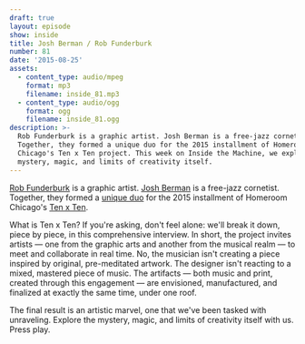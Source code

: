 ```yaml
---
draft: true
layout: episode
show: inside
title: Josh Berman / Rob Funderburk
number: 81
date: '2015-08-25'
assets:
  - content_type: audio/mpeg
    format: mp3
    filename: inside_81.mp3
  - content_type: audio/ogg
    format: ogg
    filename: inside_81.ogg
description: >-
  Rob Funderburk is a graphic artist. Josh Berman is a free-jazz cornetist.
  Together, they formed a unique duo for the 2015 installment of Homeroom
  Chicago's Ten x Ten project. This week on Inside the Machine, we explore the
  mystery, magic, and limits of creativity itself.
---
```

[Rob Funderburk](http://robfunderburk.com) is a graphic artist. [Josh Berman](http://joshberman.net) is a free-jazz cornetist. Together, they formed a [unique duo](http://www.tenxtenchicago.com/2015/08/ten-x-ten-2015-rob-funderburk-josh.html) for the 2015 installment of Homeroom Chicago's [Ten x Ten](http://www.tenxtenchicago.com).

What is Ten x Ten? If you're asking, don't feel alone: we'll break it down, piece by piece, in this comprehensive interview. In short, the project invites artists &mdash; one from the graphic arts and another from the musical realm &mdash; to meet and collaborate in real time. No, the musician isn't creating a piece inspired by original, pre-meditated artwork. The designer isn't reacting to a mixed, mastered piece of music. The artifacts &mdash; both music and print, created through this engagement &mdash; are envisioned, manufactured, and finalized at exactly the same time, under one roof.

The final result is an artistic marvel, one that we've been tasked with unraveling. Explore the mystery, magic, and limits of creativity itself with us. Press play.